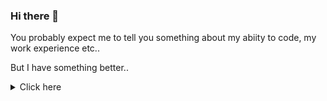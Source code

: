 ### Hi there 👋

You probably expect me to tell you something about my abiity to code, my work experience etc..

But I have something better..
<details>
  <summary>Click here</summary>
  
  Look at these parrot gifs

  ![standard](./standard.gif)
  ![fedora](./fedora.gif)
  ![businessman](./businessman.gif)
  ![cop](./cop.gif)
  ![deal-with-it](./deal-with-it.gif)
  ![gentleman](./gentleman.gif)
  ![maracas](./maracas.gif)

  magnificent aren't they?

  Here's some more

  ![original](./original_parrot.gif)
  ![squad_parrot](./squad_parrot.gif)
  ![ultra_fast_parrot](./ultra_fast_parrot.gif)
  ![mask-parrot](./mask-parrot.gif)

  Anyway, cotact me if you're from netflix or something.
</details>
